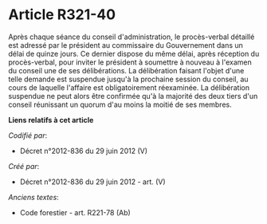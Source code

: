 # Article R321-40

Après chaque séance du conseil d'administration, le procès-verbal détaillé est adressé par le président au commissaire du
Gouvernement dans un délai de quinze jours. Ce dernier dispose du même délai, après réception du procès-verbal, pour inviter
le président à soumettre à nouveau à l'examen du conseil une de ses délibérations. La délibération faisant l'objet d'une
telle demande est suspendue jusqu'à la prochaine session du conseil, au cours de laquelle l'affaire est obligatoirement
réexaminée. La délibération suspendue ne peut alors être confirmée qu'à la majorité des deux tiers d'un conseil réunissant un
quorum d'au moins la moitié de ses membres.

**Liens relatifs à cet article**

_Codifié par_:

  - Décret n°2012-836 du 29 juin 2012 (V)

_Créé par_:

  - Décret n°2012-836 du 29 juin 2012 - art. (V)

_Anciens textes_:

  - Code forestier - art. R221-78 (Ab)
